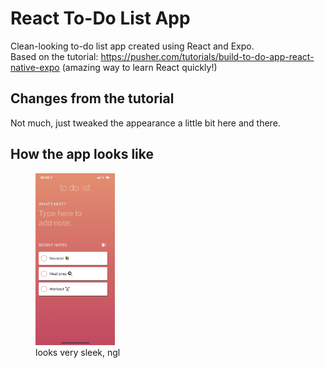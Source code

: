 # React To-Do List App

Clean-looking to-do list app created using React and Expo.
<br>
Based on the tutorial: https://pusher.com/tutorials/build-to-do-app-react-native-expo (amazing way to learn React quickly!)
<br>

## Changes from the tutorial
Not much, just tweaked the appearance a little bit here and there.

## How the app looks like
<figure>
<img width=30% src="https://github.com/athiyadeviyani/react-todo-app/blob/master/IMG_9580.PNG">
  <figcaption>looks very sleek, ngl</figcaption>
  </figure>
